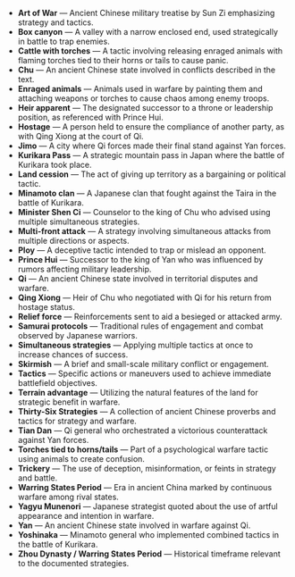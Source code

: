 - **Art of War** — Ancient Chinese military treatise by Sun Zi emphasizing strategy and tactics.  
- **Box canyon** — A valley with a narrow enclosed end, used strategically in battle to trap enemies.  
- **Cattle with torches** — A tactic involving releasing enraged animals with flaming torches tied to their horns or tails to cause panic.  
- **Chu** — An ancient Chinese state involved in conflicts described in the text.  
- **Enraged animals** — Animals used in warfare by painting them and attaching weapons or torches to cause chaos among enemy troops.  
- **Heir apparent** — The designated successor to a throne or leadership position, as referenced with Prince Hui.  
- **Hostage** — A person held to ensure the compliance of another party, as with Qing Xiong at the court of Qi.  
- **Jimo** — A city where Qi forces made their final stand against Yan forces.  
- **Kurikara Pass** — A strategic mountain pass in Japan where the battle of Kurikara took place.  
- **Land cession** — The act of giving up territory as a bargaining or political tactic.  
- **Minamoto clan** — A Japanese clan that fought against the Taira in the battle of Kurikara.  
- **Minister Shen Ci** — Counselor to the king of Chu who advised using multiple simultaneous strategies.  
- **Multi-front attack** — A strategy involving simultaneous attacks from multiple directions or aspects.  
- **Ploy** — A deceptive tactic intended to trap or mislead an opponent.  
- **Prince Hui** — Successor to the king of Yan who was influenced by rumors affecting military leadership.  
- **Qi** — An ancient Chinese state involved in territorial disputes and warfare.  
- **Qing Xiong** — Heir of Chu who negotiated with Qi for his return from hostage status.  
- **Relief force** — Reinforcements sent to aid a besieged or attacked army.  
- **Samurai protocols** — Traditional rules of engagement and combat observed by Japanese warriors.  
- **Simultaneous strategies** — Applying multiple tactics at once to increase chances of success.  
- **Skirmish** — A brief and small-scale military conflict or engagement.  
- **Tactics** — Specific actions or maneuvers used to achieve immediate battlefield objectives.  
- **Terrain advantage** — Utilizing the natural features of the land for strategic benefit in warfare.  
- **Thirty-Six Strategies** — A collection of ancient Chinese proverbs and tactics for strategy and warfare.  
- **Tian Dan** — Qi general who orchestrated a victorious counterattack against Yan forces.  
- **Torches tied to horns/tails** — Part of a psychological warfare tactic using animals to create confusion.  
- **Trickery** — The use of deception, misinformation, or feints in strategy and battle.  
- **Warring States Period** — Era in ancient China marked by continuous warfare among rival states.  
- **Yagyu Munenori** — Japanese strategist quoted about the use of artful appearance and intention in warfare.  
- **Yan** — An ancient Chinese state involved in warfare against Qi.  
- **Yoshinaka** — Minamoto general who implemented combined tactics in the battle of Kurikara.  
- **Zhou Dynasty / Warring States Period** — Historical timeframe relevant to the documented strategies.
